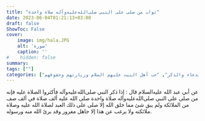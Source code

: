 ```yaml
---
title: "ثواب من صلى على النبي صلى‌الله‌عليه‌وآله صلاة واحدة"
date: 2023-06-04T01:21:13+03:00
draft: false
ShowToc: False
cover:
    image: img/hala.JPG
    alt: 'صورة'
    caption: ''
#    hidden: false
summary: 
tags: [""]
categories: ["الدعاء والذكر", "حب أهل البيت عليهم السلام وزيارتهم وحقوقهم"]
---
```

عن
أبي عبد الله عليه‌السلام قال : إذا ذكر النبي صلى‌الله‌عليه‌وآله فأكثروا الصلاة عليه فإنه
من صلى على النبي صلى‌الله‌عليه‌وآله صلاة واحدة صلى الله عليه ألف صلاة في ألف
صف من الملائكة ولم يبق شئ مما خلق الله إلا صلى على ذلك العبد لصلاة
الله عليه وصلاة ملائكته ولا يرغب عن هذا إلا جاهل مغرور وقد برئ
الله منه ورسوله.



